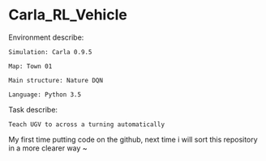 # Carla_RL_Vehicle
Environment describe:

	Simulation: Carla 0.9.5

	Map: Town 01

	Main structure: Nature DQN

	Language: Python 3.5

Task describe:

	Teach UGV to across a turning automatically

My first time putting code on the github, next time i will sort this repository in a more clearer way ~


